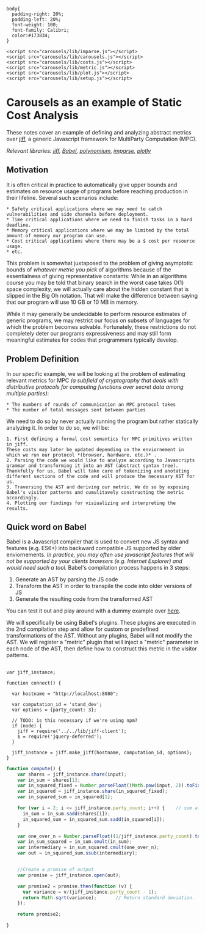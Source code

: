 ```neptune[inject=true,language=CSS]
body{
  padding-right: 20%;
  padding-left: 20%;
  font-weight: 100;
  font-family: Calibri;
  color:#173834;
}
```
```neptune[inject=true,language=HTML]
<script src="carousels/lib/imparse.js"></script>
<script src="carousels/lib/carousels.js"></script>
<script src="carousels/lib/costs.js"></script>
<script src="carousels/lib/metric.js"></script>
<script src="carousels/lib/plot.js"></script>
<script src="carousels/lib/setup.js"></script>
```

# Carousels as an example of Static Cost Analysis

  These notes cover an example of defining and analyzing abstract metrics over [jiff](https://multiparty.org/jiff/docs/jsdoc/), a generic Javascript framework for MultiParty Computation (MPC).

*Relevant libraries: [jiff](https://multiparty.org/jiff/docs/jsdoc/), [Babel](https://babeljs.io/), [polynomium](https://github.com/lapets/polynomium/), [imparse](https://github.com/lapets/imparse), [plotly](https://plot.ly/javascript/)*

## Motivation

  It is often critical in practice to automatically give upper bounds and estimates on resource usage of programs before reaching production in their lifeline.
Several such scenarios include:

    * Safety critical applications where we may need to catch vulnerabilities and side channels before deployment.
    * Time critical applications where we need to finish tasks in a hard deadline.
    * Memory critical applications where we may be limited by the total amount of memory our program can use.
    * Cost critical applications where there may be a $ cost per resource usage.
    * etc.

  This problem is somewhat juxtaposed to the problem of giving asymptotic bounds of *whatever metric you pick* of algorithms because of the essentialness of giving representative constants:
    While in an algorithms course you may be told that binary search in the worst case takes O(1) space complexity, we will actually care about the hidden constant that is slipped in the Big Oh notation. That will make the difference between saying that our program will use 10 GB or 10 MB in memory.

  While it may generally be undecidable to perform resource estimates of generic programs, we may restrict our focus on subsets of languages for which the problem becomes solvable. Fortunately, these restrictions do not completely deter our programs expressiveness and may still form meaningful estimates for codes that programmers typically develop.

## Problem Definition

  In our specific example, we will be looking at the problem of estimating relevant metrics for MPC *(a subfield of cryptography that deals with distributive protocols for computing functions over secret data among multiple parties)*:

    * The numbers of rounds of communication an MPC protocol takes
    * The number of total messages sent between parties

  We need to do so by never actually running the program but rather statically analyzing it. In order to do so, we will be:

    1. First defining a formal cost semantics for MPC primitives written in jiff.
    These costs may later be updated depending on the enviornement in which we run our protocol *(browser, hardware, etc.)* .
    2. Parsing the code we would like to analyze according to Javascripts grammar and transforming it into an AST (abstract syntax tree).
    Thankfully for us, Babel will take care of tokenizing and anotating different sections of the code and will produce the necessary AST for us.
    3. Traversing the AST and deriving our metric. We do so by exposing Babel's visitor patterns and cumulitavely constructing the metric accordingly.
    4. Plotting our findings for visiualizing and interpreting the results.


## Quick word on Babel

Babel is a Javascript compiler that is used to convert new JS syntax and features (e.g. ES6+) into backward compatible JS supported by older enviornements. *In practice, you may often use javascript features that will not be supported by your clients browsers (e.g. Internet Explorer) and would need such a tool.* Babel's compilation process happens in 3 steps:

 1. Generate an AST by parsing the JS code
 2. Transform the AST in order to transpile the code into older versions of JS
 3. Generate the resulting code from the transformed AST

You can test it out and play around with a dummy example over [here](https://babeljs.io/repl/#?babili=false&browsers=&build=&builtIns=false&spec=false&loose=false&code_lz=NoRgNABATJDMC6A6AtgQwA4ApMDsCUEAvAHwQ4QDUEIeAUEA&debug=false&forceAllTransforms=false&shippedProposals=false&circleciRepo=&evaluate=false&fileSize=false&timeTravel=false&sourceType=module&lineWrap=true&presets=es2015%2Creact%2Cstage-2&prettier=false&targets=&version=7.6.0&externalPlugins=).

We will specifically be using Babel's plugins. These plugins are executed in the 2nd compilation step and allow for custom or predefined transformations of the AST. Without any plugins, Babel will not modify the AST. We will register a "metric" plugin that will inject a "metric" parameter in each node of the AST, then define how to construct this metric in the visitor patterns.




##

```neptune[title=Party&nbsp1]
var jiff_instance;

function connect() {

  var hostname = "http://localhost:8080";

  var computation_id = 'stand_dev';
  var options = {party_count: 3};

  // TODO: is this necessary if we're using npm?
  if (node) {
    jiff = require('../../lib/jiff-client');
    $ = require('jquery-deferred');
  }

  jiff_instance = jiff.make_jiff(hostname, computation_id, options);
}
```

```javascript
function compute() {
    var shares = jiff_instance.share(input);
    var in_sum = shares[1];
    var in_squared_fixed = Number.parseFloat((Math.pow(input, 2)).toFixed(2)); //convert input^2 to fixed point number
    var in_squared = jiff_instance.share(in_squared_fixed);
    var in_squared_sum = in_squared[1];

    for (var i = 2; i <= jiff_instance.party_count; i++) {    // sum all inputs and sum all inputs squared
      in_sum = in_sum.sadd(shares[i]);
      in_squared_sum = in_squared_sum.sadd(in_squared[i]);
    }

    var one_over_n = Number.parseFloat((1/jiff_instance.party_count).toFixed(2)); // convert 1/n to fixed point number
    var in_sum_squared = in_sum.smult(in_sum);
    var intermediary = in_sum_squared.cmult(one_over_n);
    var out = in_squared_sum.ssub(intermediary);


    //Create a promise of output
    var promise = jiff_instance.open(out);

    var promise2 = promise.then(function (v) {
      var variance = v/(jiff_instance.party_count - 1);
      return Math.sqrt(variance);       // Return standard deviation.
    });

    return promise2;

}
```
